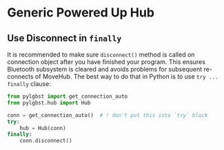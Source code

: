 # Generic Powered Up Hub

## Use Disconnect in `finally`

It is recommended to make sure `disconnect()` method is called on connection object after you have finished your program. This ensures Bluetooth subsystem is cleared and avoids problems for subsequent re-connects of MoveHub. The best way to do that in Python is to use `try ... finally` clause:

```python
from pylgbst import get_connection_auto
from pylgbst.hub import Hub

conn = get_connection_auto()  # ! don't put this into `try` block
try:
    hub = Hub(conn)
finally:
    conn.disconnect()
```
